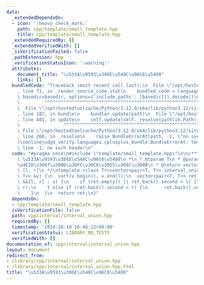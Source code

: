 ```yaml
---
data:
  _extendedDependsOn:
  - icon: ':heavy_check_mark:'
    path: cpp/template/small_template.hpp
    title: cpp/template/small_template.hpp
  _extendedRequiredBy: []
  _extendedVerifiedWith: []
  _isVerificationFailed: false
  _pathExtension: hpp
  _verificationStatusIcon: ':warning:'
  attributes:
    document_title: "\u533A\u9593\u306E\u548C\u96C6\u5408"
    links: []
  bundledCode: "Traceback (most recent call last):\n  File \"/opt/hostedtoolcache/Python/3.12.0/x64/lib/python3.12/site-packages/onlinejudge_verify/documentation/build.py\"\
    , line 71, in _render_source_code_stat\n    bundled_code = language.bundle(stat.path,\
    \ basedir=basedir, options={'include_paths': [basedir]}).decode()\n          \
    \         ^^^^^^^^^^^^^^^^^^^^^^^^^^^^^^^^^^^^^^^^^^^^^^^^^^^^^^^^^^^^^^^^^^^^^^^^^^^^^^^^^\n\
    \  File \"/opt/hostedtoolcache/Python/3.12.0/x64/lib/python3.12/site-packages/onlinejudge_verify/languages/cplusplus.py\"\
    , line 187, in bundle\n    bundler.update(path)\n  File \"/opt/hostedtoolcache/Python/3.12.0/x64/lib/python3.12/site-packages/onlinejudge_verify/languages/cplusplus_bundle.py\"\
    , line 401, in update\n    self.update(self._resolve(pathlib.Path(included), included_from=path))\n\
    \                ^^^^^^^^^^^^^^^^^^^^^^^^^^^^^^^^^^^^^^^^^^^^^^^^^^^^^^^^^\n \
    \ File \"/opt/hostedtoolcache/Python/3.12.0/x64/lib/python3.12/site-packages/onlinejudge_verify/languages/cplusplus_bundle.py\"\
    , line 260, in _resolve\n    raise BundleErrorAt(path, -1, \"no such header\"\
    )\nonlinejudge_verify.languages.cplusplus_bundle.BundleErrorAt: template/small_template.hpp:\
    \ line -1: no such header\n"
  code: "#pragma once\n#include \"template/small_template.hpp\"\n\n/**\n * @brief\
    \ \u533A\u9593\u306E\u548C\u96C6\u5408\n *\n * @tparam T\n * @param v [l, r] \u9014\
    \u4E2D\u3067\u30BD\u30FC\u30C8\u3055\u308C\u308B\n * @return vector<pair<T, T>>\
    \ [l, r]\n */\ntemplate <class T>\nvector<pair<T, T>> interval_union_inclusive(vector<pair<T,\
    \ T>> &v) {\n  sort(v.begin(), v.end());\n  vector<pair<T, T>> ret;\n  for (auto\
    \ &&[l, r] : v) {\n    if (ret.empty() || ret.back().second < l) {\n      ret.emplace_back(l,\
    \ r);\n    } else if (ret.back().second < r) {\n      ret.back().second = r;\n\
    \    }\n  }\n  return ret;\n}"
  dependsOn:
  - cpp/template/small_template.hpp
  isVerificationFile: false
  path: cpp/interval/interval_union.hpp
  requiredBy: []
  timestamp: '2024-10-19 16:46:12+09:00'
  verificationStatus: LIBRARY_NO_TESTS
  verifiedWith: []
documentation_of: cpp/interval/interval_union.hpp
layout: document
redirect_from:
- /library/cpp/interval/interval_union.hpp
- /library/cpp/interval/interval_union.hpp.html
title: "\u533A\u9593\u306E\u548C\u96C6\u5408"
---
```

